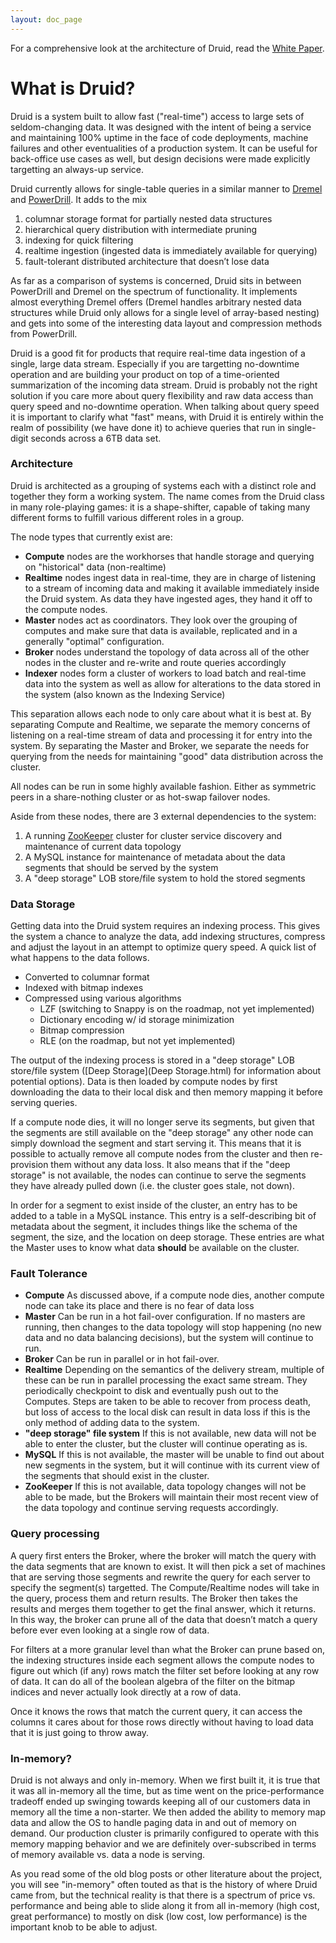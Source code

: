 ```yaml
---
layout: doc_page
---
```


For a comprehensive look at the architecture of Druid, read the [White Paper](http://static.druid.io/docs/druid.pdf).

What is Druid?
==============

Druid is a system built to allow fast ("real-time") access to large sets of seldom-changing data. It was designed with the intent of being a service and maintaining 100% uptime in the face of code deployments, machine failures and other eventualities of a production system. It can be useful for back-office use cases as well, but design decisions were made explicitly targetting an always-up service.

Druid currently allows for single-table queries in a similar manner to [Dremel](http://research.google.com/pubs/pub36632.html) and [PowerDrill](http://www.vldb.org/pvldb/vol5/p1436_alexanderhall_vldb2012.pdf). It adds to the mix

1.  columnar storage format for partially nested data structures
2.  hierarchical query distribution with intermediate pruning
3.  indexing for quick filtering
4.  realtime ingestion (ingested data is immediately available for querying)
5.  fault-tolerant distributed architecture that doesn’t lose data

As far as a comparison of systems is concerned, Druid sits in between PowerDrill and Dremel on the spectrum of functionality. It implements almost everything Dremel offers (Dremel handles arbitrary nested data structures while Druid only allows for a single level of array-based nesting) and gets into some of the interesting data layout and compression methods from PowerDrill.

Druid is a good fit for products that require real-time data ingestion of a single, large data stream. Especially if you are targetting no-downtime operation and are building your product on top of a time-oriented summarization of the incoming data stream. Druid is probably not the right solution if you care more about query flexibility and raw data access than query speed and no-downtime operation. When talking about query speed it is important to clarify what "fast" means, with Druid it is entirely within the realm of possibility (we have done it) to achieve queries that run in single-digit seconds across a 6TB data set.

### Architecture

Druid is architected as a grouping of systems each with a distinct role and together they form a working system. The name comes from the Druid class in many role-playing games: it is a shape-shifter, capable of taking many different forms to fulfill various different roles in a group.

The node types that currently exist are:

* **Compute** nodes are the workhorses that handle storage and querying on "historical" data (non-realtime)
* **Realtime** nodes ingest data in real-time, they are in charge of listening to a stream of incoming data and making it available immediately inside the Druid system. As data they have ingested ages, they hand it off to the compute nodes.
* **Master** nodes act as coordinators. They look over the grouping of computes and make sure that data is available, replicated and in a generally "optimal" configuration.
* **Broker** nodes understand the topology of data across all of the other nodes in the cluster and re-write and route queries accordingly
* **Indexer** nodes form a cluster of workers to load batch and real-time data into the system as well as allow for alterations to the data stored in the system (also known as the Indexing Service)

This separation allows each node to only care about what it is best at. By separating Compute and Realtime, we separate the memory concerns of listening on a real-time stream of data and processing it for entry into the system. By separating the Master and Broker, we separate the needs for querying from the needs for maintaining "good" data distribution across the cluster.

All nodes can be run in some highly available fashion. Either as symmetric peers in a share-nothing cluster or as hot-swap failover nodes.

Aside from these nodes, there are 3 external dependencies to the system:

1.  A running [ZooKeeper](http://zookeeper.apache.org/) cluster for cluster service discovery and maintenance of current data topology
2.  A MySQL instance for maintenance of metadata about the data segments that should be served by the system
3.  A "deep storage" LOB store/file system to hold the stored segments

### Data Storage

Getting data into the Druid system requires an indexing process. This gives the system a chance to analyze the data, add indexing structures, compress and adjust the layout in an attempt to optimize query speed. A quick list of what happens to the data follows.

-   Converted to columnar format
-   Indexed with bitmap indexes
-   Compressed using various algorithms
    -   LZF (switching to Snappy is on the roadmap, not yet implemented)
    -   Dictionary encoding w/ id storage minimization
    -   Bitmap compression
    -   RLE (on the roadmap, but not yet implemented)

The output of the indexing process is stored in a "deep storage" LOB store/file system ([Deep Storage](Deep Storage.html) for information about potential options). Data is then loaded by compute nodes by first downloading the data to their local disk and then memory mapping it before serving queries.

If a compute node dies, it will no longer serve its segments, but given that the segments are still available on the "deep storage" any other node can simply download the segment and start serving it. This means that it is possible to actually remove all compute nodes from the cluster and then re-provision them without any data loss. It also means that if the "deep storage" is not available, the nodes can continue to serve the segments they have already pulled down (i.e. the cluster goes stale, not down).

In order for a segment to exist inside of the cluster, an entry has to be added to a table in a MySQL instance. This entry is a self-describing bit of metadata about the segment, it includes things like the schema of the segment, the size, and the location on deep storage. These entries are what the Master uses to know what data **should** be available on the cluster.

### Fault Tolerance

-   **Compute** As discussed above, if a compute node dies, another compute node can take its place and there is no fear of data loss
-   **Master** Can be run in a hot fail-over configuration. If no masters are running, then changes to the data topology will stop happening (no new data and no data balancing decisions), but the system will continue to run.
-   **Broker** Can be run in parallel or in hot fail-over.
-   **Realtime** Depending on the semantics of the delivery stream, multiple of these can be run in parallel processing the exact same stream. They periodically checkpoint to disk and eventually push out to the Computes. Steps are taken to be able to recover from process death, but loss of access to the local disk can result in data loss if this is the only method of adding data to the system.
-   **"deep storage" file system** If this is not available, new data will not be able to enter the cluster, but the cluster will continue operating as is.
-   **MySQL** If this is not available, the master will be unable to find out about new segments in the system, but it will continue with its current view of the segments that should exist in the cluster.
-   **ZooKeeper** If this is not available, data topology changes will not be able to be made, but the Brokers will maintain their most recent view of the data topology and continue serving requests accordingly.

### Query processing

A query first enters the Broker, where the broker will match the query with the data segments that are known to exist. It will then pick a set of machines that are serving those segments and rewrite the query for each server to specify the segment(s) targetted. The Compute/Realtime nodes will take in the query, process them and return results. The Broker then takes the results and merges them together to get the final answer, which it returns. In this way, the broker can prune all of the data that doesn’t match a query before ever even looking at a single row of data.

For filters at a more granular level than what the Broker can prune based on, the indexing structures inside each segment allows the compute nodes to figure out which (if any) rows match the filter set before looking at any row of data. It can do all of the boolean algebra of the filter on the bitmap indices and never actually look directly at a row of data.

Once it knows the rows that match the current query, it can access the columns it cares about for those rows directly without having to load data that it is just going to throw away.

### In-memory?

Druid is not always and only in-memory. When we first built it, it is true that it was all in-memory all the time, but as time went on the price-performance tradeoff ended up swinging towards keeping all of our customers data in memory all the time a non-starter. We then added the ability to memory map data and allow the OS to handle paging data in and out of memory on demand. Our production cluster is primarily configured to operate with this memory mapping behavior and we are definitely over-subscribed in terms of memory available vs. data a node is serving.

As you read some of the old blog posts or other literature about the project, you will see "in-memory" often touted as that is the history of where Druid came from, but the technical reality is that there is a spectrum of price vs. performance and being able to slide along it from all in-memory (high cost, great performance) to mostly on disk (low cost, low performance) is the important knob to be able to adjust.
